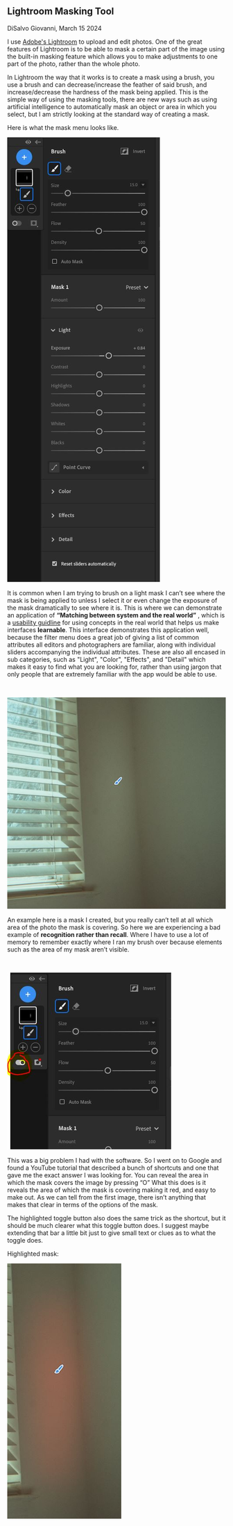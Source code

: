 ## Lightroom Masking Tool

DiSalvo Giovanni, March 15 2024

I use [Adobe's Lightroom](https://en.wikipedia.org/wiki/Adobe_Lightroom) to upload and edit photos. One of the great features of Lightroom is to be able to mask a certain part of the image using the built-in masking feature which allows you to make adjustments to one part of the photo, rather than the whole photo.

In Lightroom the way that it works is to create a mask using a brush, you use a brush and can decrease/increase the feather of said brush, and increase/decrease the hardness of the mask being applied. This is the simple way of using the masking tools, there are new ways such as using artificial intelligence to automatically mask an object or area in which you select, but I am strictly looking at the standard way of creating a mask.

Here is what the mask menu looks like.
<br>

![](Capture.JPG)
<br>

It is common when I am trying to brush on a light mask I can’t see where the mask is being applied to unless I select it or even change the exposure of the mask dramatically to see where it is. This is where we can demonstrate an application of **“Matching between system and the real world”** , which is a [usability guidline](https://www.nngroup.com/articles/ten-usability-heuristics/) for using concepts in the real world that helps us make interfaces **learnable**. This interface demonstrates this application well, because the filter menu does a great job of giving a list of common attributes all editors and photographers are familiar, along with individual sliders accompanying the individual attributes. These are also all encased in sub categories, such as "Light", "Color", "Effects", and "Detail" which makes it easy to find what you are looking for, rather than using jargon that only people that are extremely familiar with the app would be able to use.

<br>

![](Capture2.JPG)
<br>

An example here is a mask I created, but you really can’t tell at all which area of the photo the mask is covering. So here we are experiencing a bad example of **recognition rather than recall**. Where I have to use a lot of memory to remember exactly where I ran my brush over because elements such as the area of my mask aren’t visible.

<br>

![](Capture4.JPG)
<br>

This was a big problem I had with the software. So I went on to Google and found a YouTube tutorial that described a bunch of shortcuts and one that gave me the exact answer I was looking for. You can reveal the area in which the mask covers the image by pressing “O” What this does is it reveals the area of which the mask is covering making it red, and easy to make out. As we can tell from the first image, there isn’t anything that makes that clear in terms of the options of the mask.

The highlighted toggle button also does the same trick as the shortcut, but it should be much clearer what this toggle button does. I suggest maybe extending that bar a little bit just to give small text or clues as to what the toggle does.

Highlighted mask:
<br>

![](Capture3.JPG)
<br>

